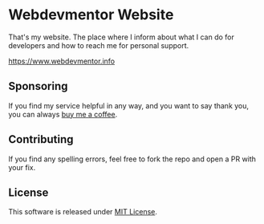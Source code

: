 # Webdevmentor Website

That's my website. The place where I inform about what I can do for developers and how to reach me for personal support.

https://www.webdevmentor.info

## Sponsoring

If you find my service helpful in any way, and you want to say thank you, you can always [buy me a coffee](https://paypal.me/steffengrahl).

## Contributing

If you find any spelling errors, feel free to fork the repo and open a PR with your fix.

## License

This software is released under [MIT License](LICENSE.md).
